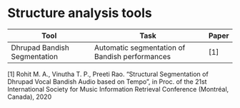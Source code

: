 # Structure analysis tools

| **Tool**                        | **Task**                                          | **Paper** |
|---------------------------------|---------------------------------------------------|-----------|
| Dhrupad Bandish Segmentation    | Automatic segmentation of Bandish performances    | [1]       |

[1] Rohit M. A., Vinutha T. P., Preeti Rao. “Structural Segmentation of Dhrupad Vocal Bandish Audio based on Tempo”, in Proc. of the 21st International Society for Music Information Retrieval Conference (Montréal, Canada), 2020
